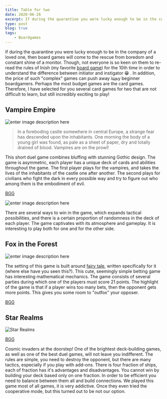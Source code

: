 ```yaml
---
title: Table for two
date: 2020-06-26
excerpt: If during the quarantine you were lucky enough to be in the company of a loved one, then board games will come to the rescue from boredom and constant shine of a monitor...
type: post
blog: true
tags:
    - Boardgames
---
```


If during the quarantine you were lucky enough to be in the company of a loved one, then board games will come to the rescue from boredom and constant shine of a monitor.
Though, not everyone is so keen on them to re-read the rules of Inish (my favorite [board game](https://davidgo.netlify.app/blog/Inis.html)) for the 10th time in order to understand the difference between initiator and instigator 😁 . In addition, the price of such "complex" games can push away іщьу beginner boardgamers. Perhaps the most budget games are the card games. Therefore, I have selected for you several card games for two that are not difficult to learn, but still incredibly exciting to play!

## Vampire Empire

![enter image description here](https://i.ibb.co/rbK8W44/IMG-1643.jpg)

> In a foreboding castle somewhere in central Europe, a strange fear has descended upon the inhabitants. One morning the body of a young girl was found, as pale as a sheet of paper, dry and totally drained of blood. Vampires are on the prowl!

This short duel game combines bluffing with stunning Gothic design. The game is asymmetric, each player has a unique deck of cards and abilities throughout the game. The first player plays for the vampires, and takes the lives of the inhabitants of the castle one after another. The second plays for civilians who fight the dark in every possible way and try to figure out who among them is the embodiment of evil.

[BGG](https://boardgamegeek.com/boardgame/128698/vampire-empire)

![enter image description here](https://i.ibb.co/1KrzdkS/IMG-1644.jpg)

There are several ways to win in the game, which expands tactical possibilities, and there is a certain proportion of randomness in the deck of each player.
The game captivates with its atmosphere and gameplay. It is interesting to play both for one and for the other side.

## Fox in the Forest

![enter image description here](https://i.ibb.co/jDK77Xv/IMG-1671200.jpg)

The setting of this game is built around [fairy tale](https://foxtrotgames.com/forest/the-fairy-tale/), written specifically for it (where else have you seen this?). This cute, seemingly simple betting game has interesting mathematical mechanics. The game consists of several parties during which one of the players must score 21 points. The highlight of the game is that if a player wins too many bets, then the opponent gets more points. This gives you some room to "outfox" your opposer.

[BGG](https://boardgamegeek.com/boardgame/221965/fox-forest)

## Star Realms

![Star Realms](https://i.ibb.co/tLV7Mq0/IMG-1688.jpg)

[BGG](https://boardgamegeek.com/boardgame/147020/star-realms)

Cosmic invaders at the doorstep! One of the brightest deck-building games, as well as one of the best duel games, will not leave you indifferent. The rules are simple, you need to destroy the opponent, but there are many tactics, especially if you play with add-ons. There is four fraction
of ships, each of fraction has it's advantages and disadvantages. You cannot win by building your deck based only on one fraction. In order to be efficient you need to balance between them all and build connections. We played this game most of all games, it is very addictive. Once they even tried the cooperative mode, but this turned out to be not our option.
